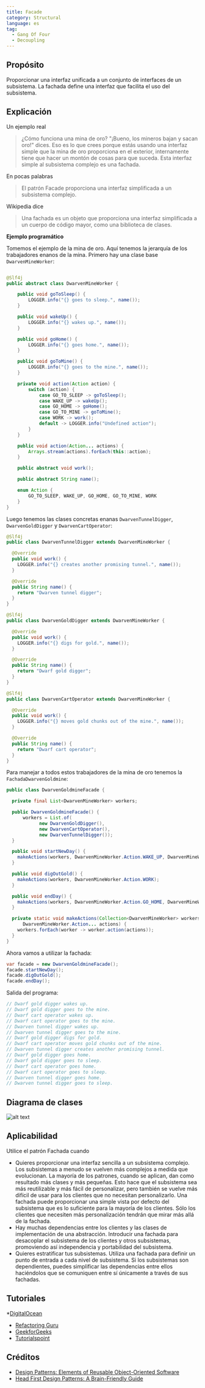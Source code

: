 ```yaml
---
title: Facade
category: Structural
language: es
tag:
  - Gang Of Four
  - Decoupling
---
```


## Propósito

Proporcionar una interfaz unificada a un conjunto de interfaces de un subsistema. La fachada define una interfaz que
facilita el uso del subsistema.

## Explicación

Un ejemplo real

> ¿Cómo funciona una mina de oro? "¡Bueno, los mineros bajan y sacan oro!" dices. Eso es lo que crees porque estás
> usando una interfaz simple que la mina de oro proporciona en el exterior, internamente tiene que hacer un montón de
> cosas para que suceda. Esta interfaz simple al subsistema complejo es una fachada.

En pocas palabras

> El patrón Facade proporciona una interfaz simplificada a un subsistema complejo.

Wikipedia dice

> Una fachada es un objeto que proporciona una interfaz simplificada a un cuerpo de código mayor, como una biblioteca de
> clases.

**Ejemplo programático**

Tomemos el ejemplo de la mina de oro. Aquí tenemos la jerarquía de los trabajadores enanos de la mina. Primero hay una
clase base `DwarvenMineWorker`:

```java

@Slf4j
public abstract class DwarvenMineWorker {

    public void goToSleep() {
        LOGGER.info("{} goes to sleep.", name());
    }

    public void wakeUp() {
        LOGGER.info("{} wakes up.", name());
    }

    public void goHome() {
        LOGGER.info("{} goes home.", name());
    }

    public void goToMine() {
        LOGGER.info("{} goes to the mine.", name());
    }

    private void action(Action action) {
        switch (action) {
            case GO_TO_SLEEP -> goToSleep();
            case WAKE_UP -> wakeUp();
            case GO_HOME -> goHome();
            case GO_TO_MINE -> goToMine();
            case WORK -> work();
            default -> LOGGER.info("Undefined action");
        }
    }

    public void action(Action... actions) {
        Arrays.stream(actions).forEach(this::action);
    }

    public abstract void work();

    public abstract String name();

    enum Action {
        GO_TO_SLEEP, WAKE_UP, GO_HOME, GO_TO_MINE, WORK
    }
}
```

Luego tenemos las clases concretas enanas `DwarvenTunnelDigger`, `DwarvenGoldDigger` y `DwarvenCartOperator`:

```java
@Slf4j
public class DwarvenTunnelDigger extends DwarvenMineWorker {

  @Override
  public void work() {
    LOGGER.info("{} creates another promising tunnel.", name());
  }

  @Override
  public String name() {
    return "Dwarven tunnel digger";
  }
}

@Slf4j
public class DwarvenGoldDigger extends DwarvenMineWorker {

  @Override
  public void work() {
    LOGGER.info("{} digs for gold.", name());
  }

  @Override
  public String name() {
    return "Dwarf gold digger";
  }
}

@Slf4j
public class DwarvenCartOperator extends DwarvenMineWorker {

  @Override
  public void work() {
    LOGGER.info("{} moves gold chunks out of the mine.", name());
  }

  @Override
  public String name() {
    return "Dwarf cart operator";
  }
}

```

Para manejar a todos estos trabajadores de la mina de oro tenemos la `FachadaDwarvenGoldmine`:

```java
public class DwarvenGoldmineFacade {

  private final List<DwarvenMineWorker> workers;

  public DwarvenGoldmineFacade() {
      workers = List.of(
            new DwarvenGoldDigger(),
            new DwarvenCartOperator(),
            new DwarvenTunnelDigger());
  }

  public void startNewDay() {
    makeActions(workers, DwarvenMineWorker.Action.WAKE_UP, DwarvenMineWorker.Action.GO_TO_MINE);
  }

  public void digOutGold() {
    makeActions(workers, DwarvenMineWorker.Action.WORK);
  }

  public void endDay() {
    makeActions(workers, DwarvenMineWorker.Action.GO_HOME, DwarvenMineWorker.Action.GO_TO_SLEEP);
  }

  private static void makeActions(Collection<DwarvenMineWorker> workers,
      DwarvenMineWorker.Action... actions) {
    workers.forEach(worker -> worker.action(actions));
  }
}
```

Ahora vamos a utilizar la fachada:

```java
var facade = new DwarvenGoldmineFacade();
facade.startNewDay();
facade.digOutGold();
facade.endDay();
```

Salida del programa:

```java
// Dwarf gold digger wakes up.
// Dwarf gold digger goes to the mine.
// Dwarf cart operator wakes up.
// Dwarf cart operator goes to the mine.
// Dwarven tunnel digger wakes up.
// Dwarven tunnel digger goes to the mine.
// Dwarf gold digger digs for gold.
// Dwarf cart operator moves gold chunks out of the mine.
// Dwarven tunnel digger creates another promising tunnel.
// Dwarf gold digger goes home.
// Dwarf gold digger goes to sleep.
// Dwarf cart operator goes home.
// Dwarf cart operator goes to sleep.
// Dwarven tunnel digger goes home.
// Dwarven tunnel digger goes to sleep.
```

## Diagrama de clases

![alt text](./etc/facade.urm.png "Facade pattern class diagram")

## Aplicabilidad

Utilice el patrón Fachada cuando

* Quieres proporcionar una interfaz sencilla a un subsistema complejo. Los subsistemas a menudo se vuelven más complejos
  a medida que evolucionan. La mayoría de los patrones, cuando se aplican, dan como resultado más clases y más pequeñas.
  Esto hace que el subsistema sea más reutilizable y más fácil de personalizar, pero también se vuelve más difícil de
  usar para los clientes que no necesitan personalizarlo. Una fachada puede proporcionar una simple vista por defecto
  del subsistema que es lo suficiente para la mayoría de los clientes. Sólo los clientes que necesiten más
  personalización tendrán que mirar más allá de la fachada.
* Hay muchas dependencias entre los clientes y las clases de implementación de una abstracción.
  Introducir una fachada para desacoplar el subsistema de los clientes y otros subsistemas, promoviendo así
  independencia y portabilidad del subsistema.
* Quieres estratificar tus subsistemas. Utiliza una fachada para definir un punto de entrada a cada nivel de subsistema.
  Si los subsistemas son dependientes, puedes simplificar las dependencias entre ellos haciéndolos que se comuniquen
  entre sí únicamente a través de sus fachadas.

## Tutoriales

*[DigitalOcean](https://www.digitalocean.com/community/tutorials/facade-design-pattern-in-java)

* [Refactoring Guru](https://refactoring.guru/design-patterns/facade)
* [GeekforGeeks](https://www.geeksforgeeks.org/facade-design-pattern-introduction/)
* [Tutorialspoint](https://www.tutorialspoint.com/design_pattern/facade_pattern.htm)

## Créditos

* [Design Patterns: Elements of Reusable Object-Oriented Software](https://www.amazon.com/gp/product/0201633612/ref=as_li_tl?ie=UTF8&camp=1789&creative=9325&creativeASIN=0201633612&linkCode=as2&tag=javadesignpat-20&linkId=675d49790ce11db99d90bde47f1aeb59)
* [Head First Design Patterns: A Brain-Friendly Guide](https://www.amazon.com/gp/product/0596007124/ref=as_li_tl?ie=UTF8&camp=1789&creative=9325&creativeASIN=0596007124&linkCode=as2&tag=javadesignpat-20&linkId=6b8b6eea86021af6c8e3cd3fc382cb5b)
